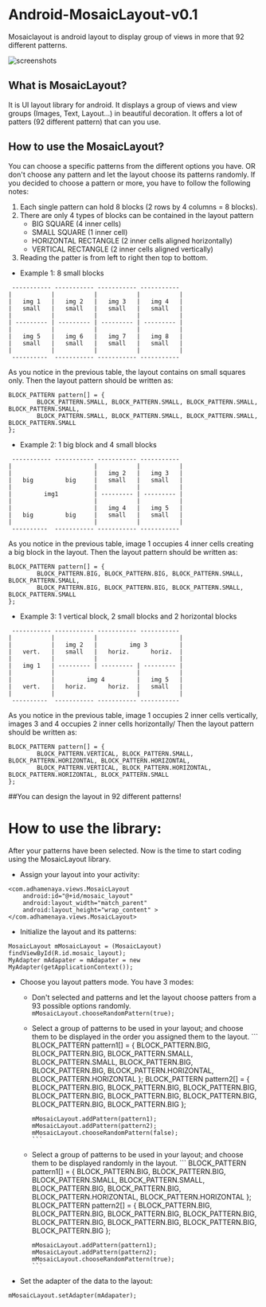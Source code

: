 # Android-MosaicLayout-v0.1
Mosaiclayout is android layout to display group of views in more that 92 different patterns.

![screenshots](https://cloud.githubusercontent.com/assets/1500868/11513643/fb4e754e-987c-11e5-8f18-025d934c69b4.png)


## What is MosaicLayout?
It is UI layout library for android. It displays a group of views and view groups (Images, Text, Layout...) in beautiful decoration. 
It offers a lot of patters (92 different pattern) that can you use. 

## How to use the MosaicLayout?
You can choose a specific patterns from the different options you have. OR don't choose any pattern and let the layout choose its patterns randomly.
If you decided to choose a pattern or more, you have to follow the following notes:

1. Each single pattern can hold 8 blocks (2 rows by 4 columns = 8 blocks).
2. There are only 4 types of blocks can be contained in the layout pattern
	* BIG SQUARE (4 inner cells)
	* SMALL SQUARE (1 inner cell)
	* HORIZONTAL RECTANGLE (2 inner cells aligned horizontally)
	* VERTICAL RECTANGLE (2 inner cells aligned vertically)
3. Reading the patter is from left to right then top to bottom.

* Example 1: 8 small blocks

```
 ----------- ----------- ----------- -----------
|			|			|			|			|
|	img 1	|	img 2	|	img 3	|	img 4	|
|	small	|	small	|	small	|	small	|
|			|			|			|			|
| --------- | --------- | --------- | --------- |
|			|			|			|			|
|	img 5	|	img 6	|	img 7	|	img 8	|
|	small	|	small	|	small	|	small	|
|			|			|			|			|
 ----------  ----------- ----------- -----------
 ```
 
 As you notice in the previous table, the layout contains on small squares only.
 Then the layout pattern should be written as: 
 
```
BLOCK_PATTERN pattern[] = { 
		BLOCK_PATTERN.SMALL, BLOCK_PATTERN.SMALL, BLOCK_PATTERN.SMALL, BLOCK_PATTERN.SMALL,
		BLOCK_PATTERN.SMALL, BLOCK_PATTERN.SMALL, BLOCK_PATTERN.SMALL, BLOCK_PATTERN.SMALL 
};
```

* Example 2: 1 big block and 4 small blocks

```
 ----------- ----------- ----------- -----------
|						|			|			|
|				    	|	img 2	|	img 3	|
|	big 		big		|	small	|	small	|
|						|			|			|
| 		  img1			| --------- | --------- |
|						|			|			|
|	 		    	    |	img 4	|	img 5	|
|	big			big		|	small	|	small	|
|						|			|			|
 ----------  ----------- ----------- -----------
 ```
 
 As you notice in the previous table, image 1 occupies 4 inner cells creating a big block in the layout.
 Then the layout pattern should be written as: 
 
```
BLOCK_PATTERN pattern[] = { 
		BLOCK_PATTERN.BIG, BLOCK_PATTERN.BIG, BLOCK_PATTERN.SMALL, BLOCK_PATTERN.SMALL,
		BLOCK_PATTERN.BIG, BLOCK_PATTERN.BIG, BLOCK_PATTERN.SMALL, BLOCK_PATTERN.SMALL 
};
```

* Example 3: 1 vertical block, 2 small blocks and 2 horizontal blocks

```
 ----------- ----------- ----------- -----------
|			|			|						|
|			|	img 2	|		  img 3			|
|	vert.	|	small	|	horiz.		horiz.	|
|			|			|						|
|	img 1	| --------- | --------- | --------- |
|			|						|			|
|	 		|		  img 4			|	img 5	|
|	vert.	|	horiz.		horiz.	|	small	|
|			|						|			|
 ----------  ----------- ----------- -----------
 ```
 
 As you notice in the previous table, image 1 occupies 2 inner cells vertically, images 3 and 4 occupies 2 inner cells horizontally/
 Then the layout pattern should be written as: 
 
```
BLOCK_PATTERN pattern[] = { 
		BLOCK_PATTERN.VERTICAL, BLOCK_PATTERN.SMALL, BLOCK_PATTERN.HORIZONTAL, BLOCK_PATTERN.HORIZONTAL,
		BLOCK_PATTERN.VERTICAL, BLOCK_PATTERN.HORIZONTAL, BLOCK_PATTERN.HORIZONTAL, BLOCK_PATTERN.SMALL 
};
```

##You can design the layout in 92 different patterns!

# How to use the library:
After your patterns have been selected. Now is the time to start coding using the MosaicLayout library.

* Assign your layout into your activity:
```
<com.adhamenaya.views.MosaicLayout
    android:id="@+id/mosaic_layout"
    android:layout_width="match_parent"
    android:layout_height="wrap_content" >
</com.adhamenaya.views.MosaicLayout>
```
* Initialize the layout and its patterns:
```
MosaicLayout mMosaicLayout = (MosaicLayout) findViewById(R.id.mosaic_layout);
MyAdapter mAdapater = mAdapater = new MyAdapter(getApplicationContext());
```
* Choose you layout patters mode. You have 3 modes:
  * Don't selected and patterns and let the layout choose patters from a 93 possible options randomly.
		```
		mMosaicLayout.chooseRandomPattern(true);
		```
  * Select a group of patterns to be used in your layout; and choose them to be displayed in the order you assigned them to the layout.
		```
		BLOCK_PATTERN pattern1[] = { BLOCK_PATTERN.BIG, BLOCK_PATTERN.BIG, BLOCK_PATTERN.SMALL, BLOCK_PATTERN.SMALL,
									BLOCK_PATTERN.BIG, BLOCK_PATTERN.BIG, BLOCK_PATTERN.HORIZONTAL, BLOCK_PATTERN.HORIZONTAL };
		BLOCK_PATTERN pattern2[] = { BLOCK_PATTERN.BIG, BLOCK_PATTERN.BIG, BLOCK_PATTERN.BIG, BLOCK_PATTERN.BIG, BLOCK_PATTERN.BIG,
									BLOCK_PATTERN.BIG, BLOCK_PATTERN.BIG, BLOCK_PATTERN.BIG };
			
		mMosaicLayout.addPattern(pattern1);
		mMosaicLayout.addPattern(pattern2);
		mMosaicLayout.chooseRandomPattern(false);
		```
  * Select a group of patterns to be used in your layout; and choose them to be displayed randomly in the layout.
		```
		BLOCK_PATTERN pattern1[] = { BLOCK_PATTERN.BIG, BLOCK_PATTERN.BIG, BLOCK_PATTERN.SMALL, BLOCK_PATTERN.SMALL,
									BLOCK_PATTERN.BIG, BLOCK_PATTERN.BIG, BLOCK_PATTERN.HORIZONTAL, BLOCK_PATTERN.HORIZONTAL };
		BLOCK_PATTERN pattern2[] = { BLOCK_PATTERN.BIG, BLOCK_PATTERN.BIG, BLOCK_PATTERN.BIG, BLOCK_PATTERN.BIG, BLOCK_PATTERN.BIG,
									BLOCK_PATTERN.BIG, BLOCK_PATTERN.BIG, BLOCK_PATTERN.BIG };
			
		mMosaicLayout.addPattern(pattern1);
		mMosaicLayout.addPattern(pattern2);
		mMosaicLayout.chooseRandomPattern(true);
		```
* Set the adapter of the data to the layout:
```
mMosaicLayout.setAdapter(mAdapater);
```

